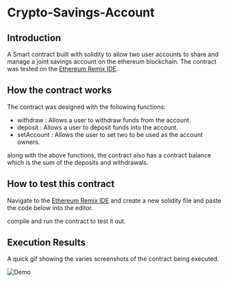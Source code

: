 # Crypto-Savings-Account

## Introduction
A Smart contract built with solidity to allow two user accounts to share and manage a joint savings account on the ethereum blockchain. The contract was tested on the [Ethereum Remix IDE](https://remix.ethereum.org/).

## How the contract works
The contract was designed with the following functions:
- withdraw : Allows a user to withdraw funds from the account.
- deposit : Allows a user to deposit funds into the account.
- setAccount : Allows the user to set two to be used as the account owners.

along with the above functions, the contract also has a contract balance which is the sum of the deposits and withdrawals. 

## How to test this contract
Navigate to the [Ethereum Remix IDE](https://remix.ethereum.org/) and create a new solidity file and paste the code below into the editor.

compile and run the contract to test it out. 

## Execution Results

A quick gif showing the varies screenshots of the contract being executed.

![Demo](Excecution_Results/execution_results.gif)





